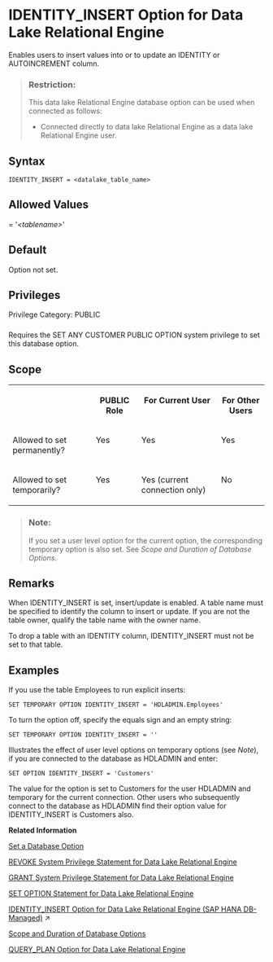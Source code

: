 <!-- loioa63914eb84f21015b454db5374017eb5 -->

# IDENTITY\_INSERT Option for Data Lake Relational Engine

Enables users to insert values into or to update an IDENTITY or AUTOINCREMENT column.



> ### Restriction:  
> This data lake Relational Engine database option can be used when connected as follows:
> 
> -   Connected directly to data lake Relational Engine as a data lake Relational Engine user.



<a name="loioa63914eb84f21015b454db5374017eb5__identity_insert_syntax1"/>

## Syntax

```
IDENTITY_INSERT = <datalake_table_name>
```



<a name="loioa63914eb84f21015b454db5374017eb5__identity_insert_values1"/>

## Allowed Values

= '*<tablename\>*'



<a name="loioa63914eb84f21015b454db5374017eb5__identity_insert_default1"/>

## Default

Option not set.



<a name="loioa63914eb84f21015b454db5374017eb5__identity_priv1"/>

## Privileges

Privilege Category: PUBLIC



### 

Requires the SET ANY CUSTOMER PUBLIC OPTION system privilege to set this database option.



<a name="loioa63914eb84f21015b454db5374017eb5__identity_insert_scope1"/>

## Scope


<table>
<tr>
<th valign="top">

 



</th>
<th valign="top">

PUBLIC Role



</th>
<th valign="top">

For Current User



</th>
<th valign="top">

For Other Users



</th>
</tr>
<tr>
<td valign="top">

Allowed to set permanently?



</td>
<td valign="top">

Yes



</td>
<td valign="top">

Yes



</td>
<td valign="top">

Yes



</td>
</tr>
<tr>
<td valign="top">

Allowed to set temporarily?



</td>
<td valign="top">

Yes



</td>
<td valign="top">

Yes \(current connection only\)



</td>
<td valign="top">

No



</td>
</tr>
</table>

> ### Note:  
> If you set a user level option for the current option, the corresponding temporary option is also set. See *Scope and Duration of Database Options*.



<a name="loioa63914eb84f21015b454db5374017eb5__identity_insert_remarks1"/>

## Remarks

When IDENTITY\_INSERT is set, insert/update is enabled. A table name must be specified to identify the column to insert or update. If you are not the table owner, qualify the table name with the owner name.

To drop a table with an IDENTITY column, IDENTITY\_INSERT must not be set to that table.



<a name="loioa63914eb84f21015b454db5374017eb5__identity_insert_examples1"/>

## Examples

If you use the table Employees to run explicit inserts:

```
SET TEMPORARY OPTION IDENTITY_INSERT = 'HDLADMIN.Employees'
```

To turn the option off, specify the equals sign and an empty string:

```
SET TEMPORARY OPTION IDENTITY_INSERT = ''
```

Illustrates the effect of user level options on temporary options \(see *Note*\), if you are connected to the database as HDLADMIN and enter:

```
SET OPTION IDENTITY_INSERT = 'Customers'
```

The value for the option is set to Customers for the user HDLADMIN and temporary for the current connection. Other users who subsequently connect to the database as HDLADMIN find their option value for IDENTITY\_INSERT is Customers also.

**Related Information**  


[Set a Database Option](set-a-database-option-0dcb893.md "You set options with the SET OPTION statement.")

[REVOKE System Privilege Statement for Data Lake Relational Engine](../080-sql-statements/revoke-system-privilege-statement-for-data-lake-relational-engine-a3eadda.md "Removes specific system privileges from specific users and the right to administer the privilege.")

[GRANT System Privilege Statement for Data Lake Relational Engine](../080-sql-statements/grant-system-privilege-statement-for-data-lake-relational-engine-a3dfcb0.md "Grants specific system privileges to users or roles, with or without administrative rights.")

[SET OPTION Statement for Data Lake Relational Engine](../080-sql-statements/set-option-statement-for-data-lake-relational-engine-a625da7.md "Changes options that affect the behavior of the database and its compatibility with Transact-SQL. Setting the value of an option can change the behavior for all users or an individual user, in either a temporary or permanent scope.")

[IDENTITY_INSERT Option for Data Lake Relational Engine (SAP HANA DB-Managed)](https://help.sap.com/viewer/a898e08b84f21015969fa437e89860c8/2023_1_QRC/en-US/3122a9a6dcee455791a4097b41c21407.html "Enables users to insert values into or to update an IDENTITY or AUTOINCREMENT column.") :arrow_upper_right:

[Scope and Duration of Database Options](scope-and-duration-of-database-options-a629c37.md "You can set options at three levels of scope: public, user, and temporary.")

[QUERY\_PLAN Option for Data Lake Relational Engine](query-plan-option-for-data-lake-relational-engine-a64d3bd.md "Specifies whether or not additional query plans are printed to the data lake Relational Engine message file.")


